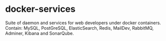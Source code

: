 # docker-services
Suite of daemon and services for web developers under docker containers. Contain: MySQL, PostGreSQL, ElasticSearch, Redis, MailDev, RabbitMQ, Adminer, Kibana and SonarQube.
